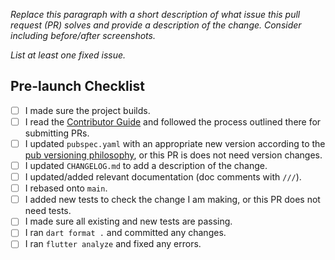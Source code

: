 *Replace this paragraph with a short description of what issue this pull request (PR) solves and provide a description of the change.  Consider including before/after screenshots.*

*List at least one fixed issue.*

## Pre-launch Checklist

- [ ] I made sure the project builds.
- [ ] I read the [Contributor Guide] and followed the process outlined there for submitting PRs.
- [ ] I updated `pubspec.yaml` with an appropriate new version according to the [pub versioning philosophy], or this PR is does not need version changes.
- [ ] I updated `CHANGELOG.md` to add a description of the change.
- [ ] I updated/added relevant documentation (doc comments with `///`).
- [ ] I rebased onto `main`.
- [ ] I added new tests to check the change I am making, or this PR does not need tests.
- [ ] I made sure all existing and new tests are passing.
- [ ] I ran `dart format .` and committed any changes.
- [ ] I ran `flutter analyze` and fixed any errors.

<!-- References -->
[Contributor Guide]: https://github.com/Baseflow/flutter-google-api-availability/blob/master/CONTRIBUTING.md
[pub versioning philosophy]: https://dart.dev/tools/pub/versioning
